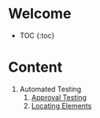 # Welcome

- TOC
  {:toc}

# Content

1. Automated Testing
   1. [Approval Testing](/Automatede2eTesting/ApprovalTesting.md)
   2. [Locating Elements](/Automatede2eTesting//LocatingElements.md)
